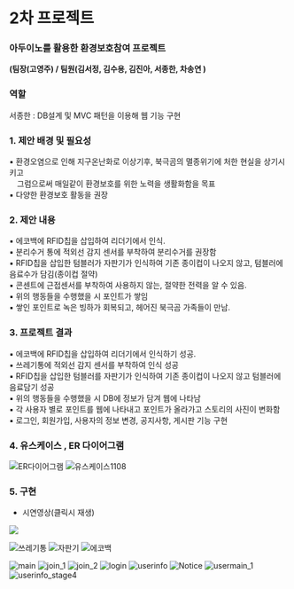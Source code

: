 # 2차 프로젝트

### 아두이노를 활용한 환경보호참여  프로젝트<br>
**(팀장(고영주) / 팀원(김서정, 김수용, 김진아, 서종한, 차송연 )**
### 역할
서종한 : DB설계 및 MVC 패턴을 이용해 웹 기능 구현 
### 1. 제안 배경 및 필요성
<p>▪ 환경오염으로 인해 지구온난화로 이상기후, 북극곰의 멸종위기에 처한 현실을 상기시키고<br> &ensp;&ensp;그럼으로써 매일같이 환경보호를 위한 노력을 생활화함을 목표<br>
▪ 다양한 환경보호 활동을 권장 </p>

### 2. 제안 내용
<p>▪ 에코백에 RFID칩을 삽입하여 리더기에서 인식.<br>
▪ 분리수거 통에 적외선 감지 센서를 부착하여 분리수거를 권장함 <br>
▪ RFID칩을 삽입한 텀블러가 자판기가 인식하여 기존 종이컵이 나오지 않고, 텀블러에 음료수가 담김(종이컵 절약)<br>
▪ 콘센트에 근접센서를 부착하여 사용하지 않는, 절약한 전력을 알 수 있음.<br>
▪ 위의 행동들을 수행했을 시 포인트가 쌓임<br>
▪ 쌓인 포인트로 녹은 빙하가 회복되고, 헤어진 북극곰 가족들이 만남.
 </p>
 
 ### 3. 프로젝트 결과
<p>▪ 에코백에 RFID칩을 삽입하여 리더기에서 인식하기 성공.<br>
▪ 쓰레기통에 적외선 감지 센서를 부착하여 인식 성공  <br>
▪ RFID칩을 삽입한 텀블러를 자판기가 인식하여 기존 종이컵이 나오지 않고 텀블러에 음료담기 성공<br>
▪ 위의 행동들을 수행했을 시 DB에 정보가 담겨 웹에 나타남<br>
▪ 각 사용자 별로 포인트를 웹에 나타내고 포인트가 올라가고 스토리의 사진이 변화함<br>
▪ 로그인, 회원가입, 사용자의 정보 변경, 공지사항, 게시판 기능 구현
 </p>
 
 ### 4. 유스케이스 , ER 다이어그램
 
 
![ER다이어그램](https://user-images.githubusercontent.com/71308696/104152375-afccfc00-5422-11eb-86d8-422e351de98f.PNG)
![유스케이스1108](https://user-images.githubusercontent.com/71308696/104152377-b196bf80-5422-11eb-97b8-4d32af6b97e4.png)
 
 
 ### 5. 구현

- 시연영상(클릭시 재생)
<a href = "https://youtu.be/q0w8_9IflzE">
  <img src = "https://user-images.githubusercontent.com/71308696/104132094-8d08fc00-53be-11eb-834a-cf67a5492cf8.PNG">
</a>




![쓰레기통](https://user-images.githubusercontent.com/71308696/104153133-e7d53e80-5424-11eb-9f36-070d830362f8.PNG)
![자판기](https://user-images.githubusercontent.com/71308696/104153139-ead02f00-5424-11eb-8deb-5f5a87dd8c9e.PNG)
![에코백](https://user-images.githubusercontent.com/71308696/104153141-eb68c580-5424-11eb-9445-43b62c9c36da.PNG)

![main](https://user-images.githubusercontent.com/71308696/104132094-8d08fc00-53be-11eb-834a-cf67a5492cf8.PNG)
![join_1](https://user-images.githubusercontent.com/71308696/104132089-8bd7cf00-53be-11eb-90a9-09adbafe54f4.PNG)
![join_2](https://user-images.githubusercontent.com/71308696/104132090-8c706580-53be-11eb-82f2-8ba7f6a1f1ee.PNG)
![login](https://user-images.githubusercontent.com/71308696/104132091-8c706580-53be-11eb-9b64-c3c9030cdc1d.PNG)
![userinfo](https://user-images.githubusercontent.com/71308696/104132097-8da19280-53be-11eb-9ce6-37dd0060d41a.PNG)
![Notice](https://user-images.githubusercontent.com/71308696/104132095-8da19280-53be-11eb-8567-9ebfff6728a0.PNG)
![usermain_1](https://user-images.githubusercontent.com/71308696/104132103-8ed2bf80-53be-11eb-882f-b9c9c2e6f905.PNG)
![userinfo_stage4](https://user-images.githubusercontent.com/71308696/104132099-8e3a2900-53be-11eb-8aa6-c6f96044f953.PNG)




